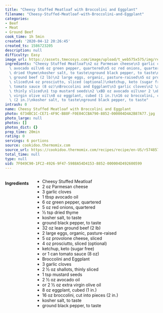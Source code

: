```yaml
---
title: "Cheesy Stuffed Meatloaf with Broccolini and Eggplant"
filename: "Cheesy-Stuffed-Meatloaf-with-Broccolini-and-Eggplant"
categories:
- Beef
- Meat
- Ground Beef
cook_time: 1h 5min
created: '2020-04-12 20:26:45'
created_ts: 1586723205
description: null
difficulty: Easy
image_url: https://assets.tmecosys.com/image/upload/t_web575x575/img/recipe/ras/Assets/7366919A-58EF-4F86-ADF3-191AC48EEBE8/Derivates/f080b7fd-109c-4847-bd0d-774cb12107d4.jpg
ingredients: "Cheesy Stuffed Meatloaf\n2 oz Parmesan cheese\n3 garlic cloves\n1 tbsp\
  \ avocado oil\n6 oz green pepper, quartered\n5 oz red onions, quartered\n\xBD tsp\
  \ dried thyme\nkosher salt, to taste\nground black pepper, to taste\n32 oz lean\
  \ ground beef (2 lb)\n2 large eggs, organic, pasture-raised\n5 oz provolone cheese,\
  \ sliced\n4 oz prosciutto, sliced (optional)\nketchup, keto (sugar free)\nor 1 can\
  \ tomato sauce (8 oz)\nBroccolini and Eggplant\n3 garlic cloves\n2 \xBD oz shallots,\
  \ thinly sliced\n1 tsp mustard seeds\n2 \xBD oz avocado oil\nor 2 \xBD oz extra\
  \ virgin olive oil\n8 oz eggplant, cubed (1 in.)\n16 oz broccolini, cut into pieces\
  \ (2 in.)\nkosher salt, to taste\nground black pepper, to taste"
intrash: 0
name: Cheesy Stuffed Meatloaf with Broccolini and Eggplant
photo: 6734BC1C-CE71-4F9C-B88F-F0E04CCBA790-8852-000004D4A2B87A77.jpg
photo_large: null
photos: []
photos_dict: {}
prep_time: 20min
rating: 0
servings: 6 portions
source: cookidoo.thermomix.com
source_url: https://cookidoo.thermomix.com/recipes/recipe/en-US/r574857
total_time: null
type: null
uid: 7F049C90-1FC2-4926-9F47-5988A54D4153-8852-000004D492600599
---
```

<div class="large-8 medium-7 columns" id="writeup">	</div><!-- #writeup -->
</div><!-- #row-one -->
<div class="row" id="row-two">	<div class="medium-4 small-5 columns"><h4 id="ingredients">Ingredients</h4><div class="box box-ingredients content"><ul>
<li>Cheesy Stuffed Meatloaf</li>
<li>2 oz Parmesan cheese</li>
<li>3 garlic cloves</li>
<li>1 tbsp avocado oil</li>
<li>6 oz green pepper, quartered</li>
<li>5 oz red onions, quartered</li>
<li>½ tsp dried thyme</li>
<li>kosher salt, to taste</li>
<li>ground black pepper, to taste</li>
<li>32 oz lean ground beef (2 lb)</li>
<li>2 large eggs, organic, pasture-raised</li>
<li>5 oz provolone cheese, sliced</li>
<li>4 oz prosciutto, sliced (optional)</li>
<li>ketchup, keto (sugar free)</li>
<li>or 1 can tomato sauce (8 oz)</li>
<li>Broccolini and Eggplant</li>
<li>3 garlic cloves</li>
<li>2 ½ oz shallots, thinly sliced</li>
<li>1 tsp mustard seeds</li>
<li>2 ½ oz avocado oil</li>
<li>or 2 ½ oz extra virgin olive oil</li>
<li>8 oz eggplant, cubed (1 in.)</li>
<li>16 oz broccolini, cut into pieces (2 in.)</li>
<li>kosher salt, to taste</li>
<li>ground black pepper, to taste</li>
</ul>
</div>	</div>	<div class="medium-6 small-7 columns">	</div>